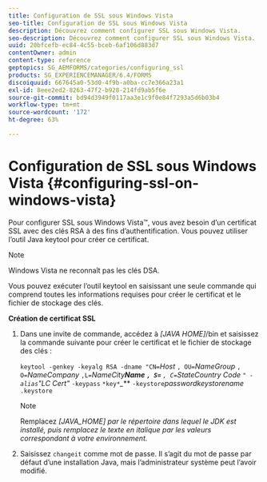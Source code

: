 ```yaml
---
title: Configuration de SSL sous Windows Vista
seo-title: Configuration de SSL sous Windows Vista
description: Découvrez comment configurer SSL sous Windows Vista.
seo-description: Découvrez comment configurer SSL sous Windows Vista.
uuid: 20bfcefb-ec84-4c55-bceb-6af106d883d7
contentOwner: admin
content-type: reference
geptopics: SG_AEMFORMS/categories/configuring_ssl
products: SG_EXPERIENCEMANAGER/6.4/FORMS
discoiquuid: 667645a0-53d0-4f9b-a0ba-cc7e366a23a1
exl-id: 8eee2ed2-8263-47f2-b928-214fd9ab5f6e
source-git-commit: bd94d3949f0117aa3e1c9f0e84f7293a5d6b03b4
workflow-type: tm+mt
source-wordcount: '172'
ht-degree: 63%

---
```


# Configuration de SSL sous Windows Vista {#configuring-ssl-on-windows-vista}

Pour configurer SSL sous Windows Vista™, vous avez besoin d’un certificat SSL avec des clés RSA à des fins d’authentification. Vous pouvez utiliser l’outil Java keytool pour créer ce certificat.

>[!NOTE]
>
>Windows Vista ne reconnaît pas les clés DSA.

Vous pouvez exécuter l’outil keytool en saisissant une seule commande qui comprend toutes les informations requises pour créer le certificat et le fichier de stockage des clés.

**Création de certificat SSL**

1. Dans une invite de commande, accédez à *[JAVA HOME]*/bin et saisissez la commande suivante pour créer le certificat et le fichier de stockage des clés :

   `keytool -genkey -keyalg RSA -dname "CN=`*Host* `, OU=`*NameGroup* `, O=`*NameCompany* `,L=`*NameCity******Name*  `, S=`** `, C=`*StateCountry Code* `" -alias`*&quot;LC Cert&quot;* `-keypass` `*key*`*_*** `-keystore`*passwordkeystorename* `.keystore`

   >[!NOTE]
   >
   >Remplacez *[JAVA_HOME] par le répertoire dans lequel le JDK est installé, puis remplacez le texte en italique par les valeurs correspondant à votre environnement.*

1. Saisissez `changeit` comme mot de passe. Il s’agit du mot de passe par défaut d’une installation Java, mais l’administrateur système peut l’avoir modifié.
